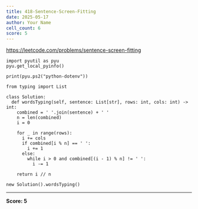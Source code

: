```yaml
---
title: 418-Sentence-Screen-Fitting
date: 2025-05-17
author: Your Name
cell_count: 6
score: 5
---
```


https://leetcode.com/problems/sentence-screen-fitting


```
import pyutil as pyu
pyu.get_local_pyinfo()
```


```
print(pyu.ps2("python-dotenv"))
```


```
from typing import List
```


```
class Solution:
  def wordsTyping(self, sentence: List[str], rows: int, cols: int) -> int:
    combined = ' '.join(sentence) + ' '
    n = len(combined)
    i = 0

    for _ in range(rows):
      i += cols
      if combined[i % n] == ' ':
        i += 1
      else:
        while i > 0 and combined[(i - 1) % n] != ' ':
          i -= 1

    return i // n
```


```
new Solution().wordsTyping()
```


---
**Score: 5**